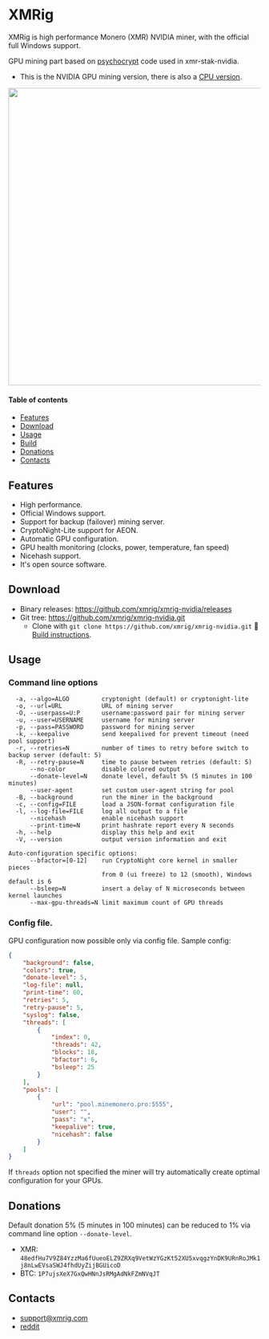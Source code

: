 # XMRig
XMRig is high performance Monero (XMR) NVIDIA miner, with the official full Windows support.

GPU mining part based on [psychocrypt](https://github.com/psychocrypt) code used in xmr-stak-nvidia.

* This is the NVIDIA GPU mining version, there is also a [CPU version](https://github.com/xmrig/xmrig).

<img src="http://i.imgur.com/dKDeaA0.png" width="593" >

#### Table of contents
* [Features](#features)
* [Download](#download)
* [Usage](#usage)
* [Build](https://github.com/xmrig/xmrig-nvidia/wiki/Build)
* [Donations](#donations)
* [Contacts](#contacts)

## Features
* High performance.
* Official Windows support.
* Support for backup (failover) mining server.
* CryptoNight-Lite support for AEON.
* Automatic GPU configuration.
* GPU health monitoring (clocks, power, temperature, fan speed) 
* Nicehash support.
* It's open source software.

## Download
* Binary releases: https://github.com/xmrig/xmrig-nvidia/releases
* Git tree: https://github.com/xmrig/xmrig-nvidia.git
  * Clone with `git clone https://github.com/xmrig/xmrig-nvidia.git`  :hammer: [Build instructions](https://github.com/xmrig/xmrig-nvidia/wiki/Build).

## Usage

### Command line options
```
  -a, --algo=ALGO         cryptonight (default) or cryptonight-lite
  -o, --url=URL           URL of mining server
  -O, --userpass=U:P      username:password pair for mining server
  -u, --user=USERNAME     username for mining server
  -p, --pass=PASSWORD     password for mining server
  -k, --keepalive         send keepalived for prevent timeout (need pool support)
  -r, --retries=N         number of times to retry before switch to backup server (default: 5)
  -R, --retry-pause=N     time to pause between retries (default: 5)
      --no-color          disable colored output
      --donate-level=N    donate level, default 5% (5 minutes in 100 minutes)
      --user-agent        set custom user-agent string for pool
  -B, --background        run the miner in the background
  -c, --config=FILE       load a JSON-format configuration file
  -l, --log-file=FILE     log all output to a file
      --nicehash          enable nicehash support
      --print-time=N      print hashrate report every N seconds
  -h, --help              display this help and exit
  -V, --version           output version information and exit

Auto-configuration specific options:
      --bfactor=[0-12]    run CryptoNight core kernel in smaller pieces
                          from 0 (ui freeze) to 12 (smooth), Windows default is 6
      --bsleep=N          insert a delay of N microseconds between kernel launches
      --max-gpu-threads=N limit maximum count of GPU threads
```

### Config file.
GPU configuration now possible only via config file. Sample config:
```json
{
    "background": false,
    "colors": true,
    "donate-level": 5,
    "log-file": null,
    "print-time": 60,
    "retries": 5,
    "retry-pause": 5,
    "syslog": false,
    "threads": [
        {
            "index": 0,
            "threads": 42,
            "blocks": 18,
            "bfactor": 6,
            "bsleep": 25
        }
    ],
    "pools": [
        {
            "url": "pool.minemonero.pro:5555",
            "user": "",
            "pass": "x",
            "keepalive": true,
            "nicehash": false
        }
    ]
}
```
If `threads` option not specified the miner will try automatically create optimal configuration for your GPUs.

## Donations
Default donation 5% (5 minutes in 100 minutes) can be reduced to 1% via command line option `--donate-level`.

* XMR: `48edfHu7V9Z84YzzMa6fUueoELZ9ZRXq9VetWzYGzKt52XU5xvqgzYnDK9URnRoJMk1j8nLwEVsaSWJ4fhdUyZijBGUicoD`
* BTC: `1P7ujsXeX7GxQwHNnJsRMgAdNkFZmNVqJT`

## Contacts
* support@xmrig.com
* [reddit](https://www.reddit.com/user/XMRig/)
